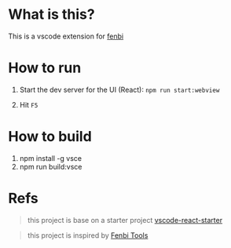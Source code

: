 # What is this?

This is a vscode extension for [fenbi](https://www.fenbi.com/) 

# How to run

1. Start the dev server for the UI (React): `npm run start:webview`

2. Hit `F5`

# How to build

1. npm install -g vsce
2. npm run build:vsce

# Refs

  > this project is base on a starter project [vscode-react-starter](https://github.com/jallen-dev/vscode-react-starter)

  > this project is inspired by [Fenbi Tools](https://github.com/Mrxiiaobai/fenbi-tools)